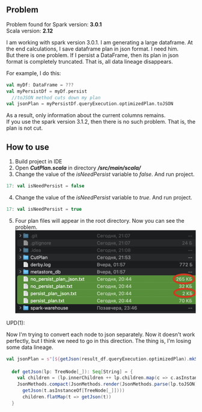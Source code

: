 <h2>Problem</h2>

Problem found for Spark version: <b>3.0.1</b> <br>
Scala version: <b>2.12</b>

I am working with spark version 3.0.1. I am generating a large dataframe. 
At the end  calculations, I save dataframe plan in json format. I need him. <br>
But there is one problem. If I persist a DataFrame, then its plan in json format is completely truncated. 
That is, all data lineage disappears.

For example, I do this:
```Scala
val myDf: DataFrame = ???
val myPersistDf = myDf.persist
  //toJSON method cuts down my plan
val jsonPlan = myPersistDf.queryExecution.optimizedPlan.toJSON
```
As a result, only information about the current columns remains.<br>
If you use the spark version 3.1.2, then there is no such problem. That is, the plan is not cut.

<h2>How to use</h2>

1. Build project in IDE
2. Open _**CutPlan.scala**_ in directory _**/src/main/scala/**_
3. Change the value of the _isNeedPersist_ variable to _false_. And run project.
```Scala
17: val isNeedPersist = false
```
4. Change the value of the _isNeedPersist_ variable to _true_. And run project.
```Scala
17: val isNeedPersist = true
```
5. Four plan files will appear in the root directory. Now you can see the problem.
![](compare_file.png)

UPD(1):

Now I'm trying to convert each node to json separately. Now it doesn't work perfectly, but I think we need to go in this direction.
The thing is, I'm losing some data lineage.

```Scala
val jsonPlan = s"[${getJson(result_df.queryExecution.optimizedPlan).mkString(",")}]"

  def getJson(lp: TreeNode[_]): Seq[String] = {
    val children = (lp.innerChildren ++ lp.children.map(c => c.asInstanceOf[TreeNode[_]])).distinct
    JsonMethods.compact(JsonMethods.render(JsonMethods.parse(lp.toJSON)(0))) +:
      getJson(t.asInstanceOf[TreeNode[_]])))
      children.flatMap(t => getJson(t))
  }
  ```
